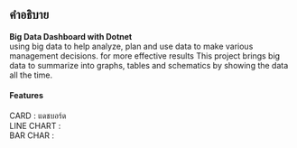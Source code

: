 ﻿## คำอธิบาย
<b>Big Data Dashboard with Dotnet</b><br>
using big data to help analyze, plan and use data to make various management decisions. for more effective results This project brings big data to summarize into graphs, tables and schematics by showing the data all the time.
#### Features
CARD : แดชบอร์ด<br>
LINE CHART :<br>
BAR CHAR :<br>

